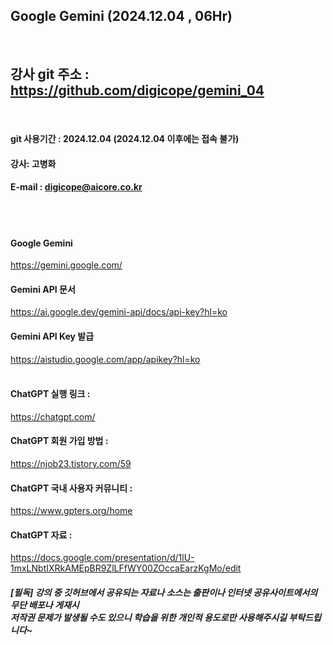 
##  Google Gemini (2024.12.04 , 06Hr)
<br>

## 강사 git 주소 :    https://github.com/digicope/gemini_04
<br>

#### git 사용기간 : 2024.12.04 (2024.12.04  이후에는 접속 불가)


#### 강사: 고병화
#### E-mail : digicope@aicore.co.kr
<br>
<br>

#### Google Gemini 
https://gemini.google.com/
<br>

#### Gemini API 문서
https://ai.google.dev/gemini-api/docs/api-key?hl=ko
<br>

#### Gemini API Key 발급
https://aistudio.google.com/app/apikey?hl=ko
<br>
<br>


#### ChatGPT 실행 링크 :  
https://chatgpt.com/
<br>

#### ChatGPT 회원 가입 방법 :  
https://njob23.tistory.com/59
<br>

#### ChatGPT 국내 사용자 커뮤니티 :  
https://www.gpters.org/home
<br>

#### ChatGPT 자료 :  
https://docs.google.com/presentation/d/1lU-1mxLNbtIXRkAMEpBR9ZlLFfWY00ZOccaEarzKgMo/edit
<br>

##### [필독] 강의 중 깃허브에서 공유되는 자료나 소스는 출판이나 인터넷 공유사이트에서의 무단 배포나 게재시 <br> 저작권 문제가 발생될 수도 있으니 학습을 위한 개인적 용도로만 사용해주시길 부탁드립니다~     
